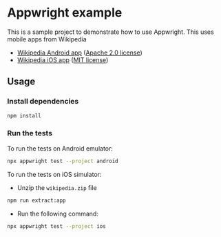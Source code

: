 # Appwright example

This is a sample project to demonstrate how to use Appwright. This uses mobile apps from Wikipedia 

- [Wikipedia Android app](https://github.com/wikimedia/apps-android-wikipedia) ([Apache 2.0 license](https://github.com/wikimedia/apps-android-wikipedia?tab=Apache-2.0-1-ov-file#readme))
- [Wikipedia iOS app](https://github.com/wikimedia/wikipedia-ios) ([MIT license](https://github.com/wikimedia/wikipedia-ios?tab=MIT-1-ov-file#readme))

## Usage

### Install dependencies

```sh
npm install
```

### Run the tests

To run the tests on Android emulator:

```sh
npx appwright test --project android
```

To run the tests on iOS simulator:

- Unzip the `wikipedia.zip` file

```sh
npm run extract:app
```
- Run the following command:

```sh
npx appwright test --project ios
```
